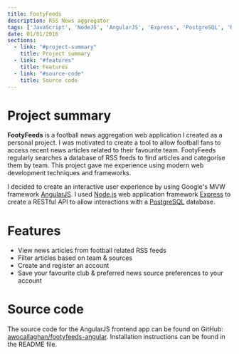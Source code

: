```yaml
---
title: FootyFeeds
description: RSS News aggregator
tags: ['JavaScript', 'NodeJS', 'AngularJS', 'Express', 'PostgreSQL', 'RSS', 'HTML', 'CSS']
date: 01/01/2016
sections:
  - link: "#project-summary"
    title: Project summary
  - link: "#features"
    title: Features
  - link: "#source-code"
    title: Source code
---
```

# Project summary

**FootyFeeds** is a football news aggregation web application I created as a personal project. I was motivated to create a tool to allow football fans to access recent news articles related to their favourite team. FootyFeeds regularly searches a database of RSS feeds to find articles and categorise them by team. This project gave me experience using modern web development techniques and frameworks.

I decided to create an interactive user experience by using Google's MVW framework [AngularJS](https://angularjs.org). I used [Node.js](https://nodejs.org/en/) web application framework [Express](https://expressjs.com) to create a RESTful API to allow interactions with a [PostgreSQL](https://www.postgresql.org) database.

# Features

- View news articles from football related RSS feeds
- Filter articles based on team & sources
- Create and register an account
- Save your favourite club & preferred news source preferences to your account

# Source code

The source code for the AngularJS frontend app can be found on GitHub: [awocallaghan/footyfeeds-angular](https://github.com/awocallaghan/footyfeeds-angular). Installation instructions can be found in the README file.
